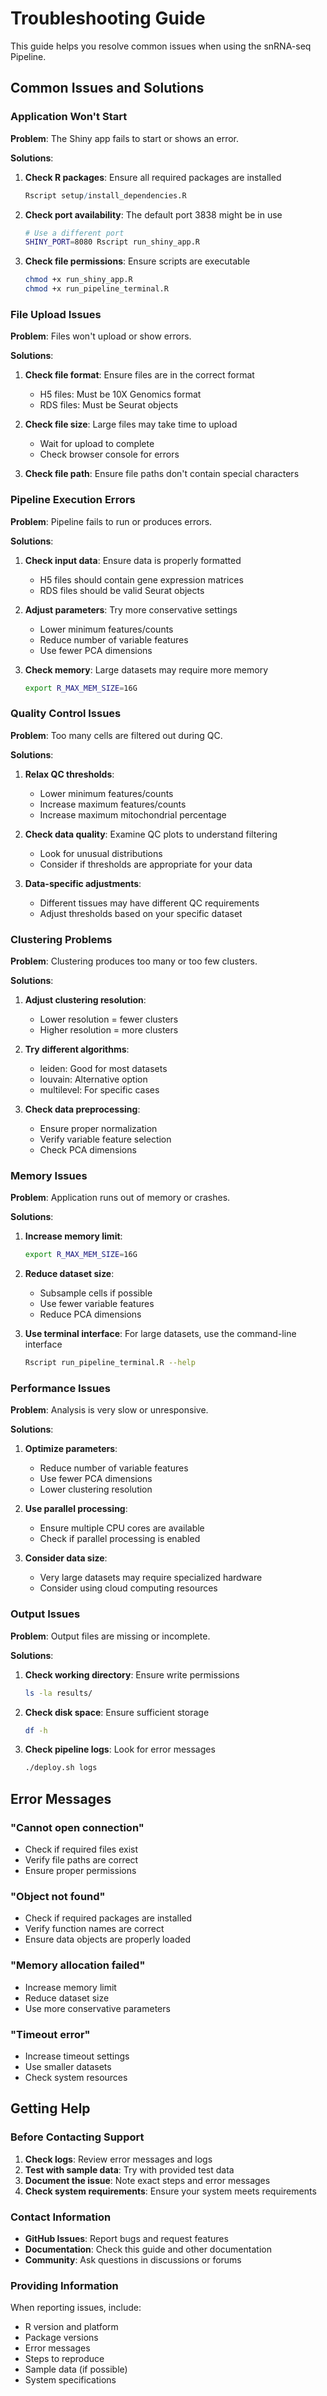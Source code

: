 # Troubleshooting Guide

This guide helps you resolve common issues when using the snRNA-seq Pipeline.

## Common Issues and Solutions

### Application Won't Start

**Problem**: The Shiny app fails to start or shows an error.

**Solutions**:
1. **Check R packages**: Ensure all required packages are installed
   ```r
   Rscript setup/install_dependencies.R
   ```

2. **Check port availability**: The default port 3838 might be in use
   ```bash
   # Use a different port
   SHINY_PORT=8080 Rscript run_shiny_app.R
   ```

3. **Check file permissions**: Ensure scripts are executable
   ```bash
   chmod +x run_shiny_app.R
   chmod +x run_pipeline_terminal.R
   ```

### File Upload Issues

**Problem**: Files won't upload or show errors.

**Solutions**:
1. **Check file format**: Ensure files are in the correct format
   - H5 files: Must be 10X Genomics format
   - RDS files: Must be Seurat objects

2. **Check file size**: Large files may take time to upload
   - Wait for upload to complete
   - Check browser console for errors

3. **Check file path**: Ensure file paths don't contain special characters

### Pipeline Execution Errors

**Problem**: Pipeline fails to run or produces errors.

**Solutions**:
1. **Check input data**: Ensure data is properly formatted
   - H5 files should contain gene expression matrices
   - RDS files should be valid Seurat objects

2. **Adjust parameters**: Try more conservative settings
   - Lower minimum features/counts
   - Reduce number of variable features
   - Use fewer PCA dimensions

3. **Check memory**: Large datasets may require more memory
   ```bash
   export R_MAX_MEM_SIZE=16G
   ```

### Quality Control Issues

**Problem**: Too many cells are filtered out during QC.

**Solutions**:
1. **Relax QC thresholds**:
   - Lower minimum features/counts
   - Increase maximum features/counts
   - Increase maximum mitochondrial percentage

2. **Check data quality**: Examine QC plots to understand filtering
   - Look for unusual distributions
   - Consider if thresholds are appropriate for your data

3. **Data-specific adjustments**:
   - Different tissues may have different QC requirements
   - Adjust thresholds based on your specific dataset

### Clustering Problems

**Problem**: Clustering produces too many or too few clusters.

**Solutions**:
1. **Adjust clustering resolution**:
   - Lower resolution = fewer clusters
   - Higher resolution = more clusters

2. **Try different algorithms**:
   - leiden: Good for most datasets
   - louvain: Alternative option
   - multilevel: For specific cases

3. **Check data preprocessing**:
   - Ensure proper normalization
   - Verify variable feature selection
   - Check PCA dimensions

### Memory Issues

**Problem**: Application runs out of memory or crashes.

**Solutions**:
1. **Increase memory limit**:
   ```bash
   export R_MAX_MEM_SIZE=16G
   ```

2. **Reduce dataset size**:
   - Subsample cells if possible
   - Use fewer variable features
   - Reduce PCA dimensions

3. **Use terminal interface**: For large datasets, use the command-line interface
   ```bash
   Rscript run_pipeline_terminal.R --help
   ```

### Performance Issues

**Problem**: Analysis is very slow or unresponsive.

**Solutions**:
1. **Optimize parameters**:
   - Reduce number of variable features
   - Use fewer PCA dimensions
   - Lower clustering resolution

2. **Use parallel processing**:
   - Ensure multiple CPU cores are available
   - Check if parallel processing is enabled

3. **Consider data size**:
   - Very large datasets may require specialized hardware
   - Consider using cloud computing resources

### Output Issues

**Problem**: Output files are missing or incomplete.

**Solutions**:
1. **Check working directory**: Ensure write permissions
   ```bash
   ls -la results/
   ```

2. **Check disk space**: Ensure sufficient storage
   ```bash
   df -h
   ```

3. **Check pipeline logs**: Look for error messages
   ```bash
   ./deploy.sh logs
   ```

## Error Messages

### "Cannot open connection"
- Check if required files exist
- Verify file paths are correct
- Ensure proper permissions

### "Object not found"
- Check if required packages are installed
- Verify function names are correct
- Ensure data objects are properly loaded

### "Memory allocation failed"
- Increase memory limit
- Reduce dataset size
- Use more conservative parameters

### "Timeout error"
- Increase timeout settings
- Use smaller datasets
- Check system resources

## Getting Help

### Before Contacting Support

1. **Check logs**: Review error messages and logs
2. **Test with sample data**: Try with provided test data
3. **Document the issue**: Note exact steps and error messages
4. **Check system requirements**: Ensure your system meets requirements

### Contact Information

- **GitHub Issues**: Report bugs and request features
- **Documentation**: Check this guide and other documentation
- **Community**: Ask questions in discussions or forums

### Providing Information

When reporting issues, include:
- R version and platform
- Package versions
- Error messages
- Steps to reproduce
- Sample data (if possible)
- System specifications
